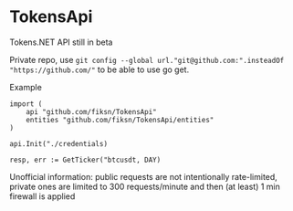 # TokensApi
Tokens.NET API still in beta

Private repo, use ```git config --global url."git@github.com:".insteadOf "https://github.com/"``` to be
able to use go get.

Example

```
import (
    api "github.com/fiksn/TokensApi"
    entities "github.com/fiksn/TokensApi/entities"
)

api.Init("./credentials)

resp, err := GetTicker("btcusdt, DAY)
```

Unofficial information: public requests are not intentionally rate-limited, private ones are limited to 300 requests/minute and then
(at least) 1 min firewall is applied
